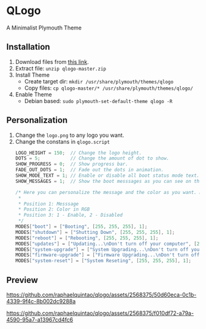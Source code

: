 # QLogo
A Minimalist Plymouth Theme 

## Installation
1. Download files from [this link](https://github.com/raphaelquintao/qlogo/archive/refs/heads/master.zip).
2. Extract file: `unzip qlogo-master.zip`
3. Install Theme
   - Create target dir: `mkdir /usr/share/plymouth/themes/qlogo`
   - Copy files: `cp qlogo-master/* /usr/share/plymouth/themes/qlogo/`
5. Enable Theme
    - Debian based: `sudo plymouth-set-default-theme qlogo -R`

## Personalization
1. Change the `logo.png` to any logo you want.
2. Change the constans in `qlogo.script`
   ```C
   LOGO_HEIGHT = 150;  // Change the logo height.
   DOTS = 5;           // Change the amount of dot to show.
   SHOW_PROGRESS = 0;  // Show progress bar.
   FADE_OUT_DOTS = 1;  // Fade out the dots in animation.
   SHOW_MODE_TEXT = 1; // Enable or disable all boot status mode text.
   SHOW_MESSAGES = 1;  // Show the boot messsages as you can see on the second video.

   /* Here you can personalize the message and the color as you want. Maybe you wanna translate to your language.
    *
    * Position 1: Messsage
    * Position 2: Color in RGB
    * Position 3: 1 - Enable, 2 - Disabled
    */
   MODES["boot"] = ["Booting", [255, 255, 255], 1];
   MODES["shutdown"] = ["Shutting Down", [255, 255, 255], 1];
   MODES["reboot"] = ["Rebooting", [255, 255, 255], 1];
   MODES["updates"] = ["Updating...\nDon't turn off your computer", [255, 255, 255], 1];
   MODES["system-upgrade"] = ["System Upgrading...\nDon't turn off your computer", [255, 255, 255], 1];
   MODES["firmware-upgrade"] = ["Firmware Upgrading...\nDon't turn off your computer", [255, 255, 255], 1];
   MODES["system-reset"] = ["System Reseting", [255, 255, 255], 1];
   ```

## Preview
https://github.com/raphaelquintao/qlogo/assets/2568375/50d60eca-0c1b-4339-9f4c-8b002dc9288a

https://github.com/raphaelquintao/qlogo/assets/2568375/f010df72-a79a-4590-95a7-a13967cd4fc6

